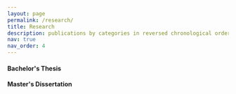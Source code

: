 ```yaml
---
layout: page
permalink: /research/
title: Research
description: publications by categories in reversed chronological order. generated by jekyll-scholar.
nav: true
nav_order: 4
---
```


#### **Bachelor's Thesis**



#### **Master's Dissertation**
